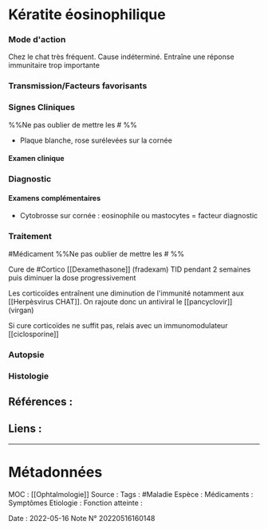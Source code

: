 # Kératite éosinophilique
### Mode d'action
Chez le chat très fréquent. Cause indéterminé. Entraîne une réponse immunitaire trop importante 
### Transmission/Facteurs favorisants
### Signes Cliniques 
%%Ne pas oublier de mettre les # %%
- Plaque blanche, rose surélevées sur la cornée
#### Examen clinique
### Diagnostic
#### Examens complémentaires
- Cytobrosse sur cornée : eosinophile ou mastocytes = facteur diagnostic
### Traitement
#Médicament 
%%Ne pas oublier de mettre les # %%


Cure de #Cortico 
[[Dexamethasone]] (fradexam) TID pendant 2 semaines puis diminuer la dose progressivement

Les corticoïdes entraînent une diminution de l'immunité notamment aux [[Herpèsvirus CHAT]]. On rajoute donc un antiviral le [[pancyclovir]] (virgan)

Si cure corticoïdes ne suffit pas, relais avec un immunomodulateur [[ciclosporine]]
### Autopsie
### Histologie

## Références :
>
 

## Liens :



***

# Métadonnées
MOC : [[Ophtalmologie]]
Source :
Tags : #Maladie 
	Espèce :
	Médicaments :
	Symptômes
	Etiologie :
	Fonction atteinte :
	
Date : 2022-05-16
Note N° 20220516160148

